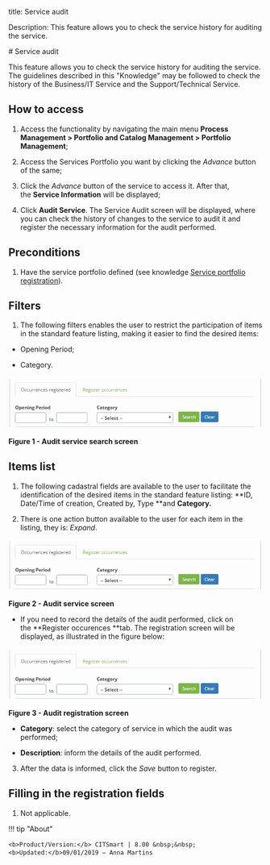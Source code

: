 title: Service audit

Description: This feature allows you to check the service history for auditing
the service.

\# Service audit

This feature allows you to check the service history for auditing the service.
The guidelines described in this "Knowledge" may be followed to check the
history of the Business/IT Service and the Support/Technical Service.

How to access
-------------

1.  Access the functionality by navigating the main menu **Process
    Management > Portfolio and Catalog Management > Portfolio
    Management**;

2.  Access the Services Portfolio you want by clicking the *Advance* button of
    the same;

3.  Click the *Advance* button of the service to access it. After that,
    the **Service Information** will be displayed;

4.  Click **Audit Service**. The Service Audit screen will be displayed, where
    you can check the history of changes to the service to audit it and register
    the necessary information for the audit performed.

Preconditions
-------------

1.  Have the service portfolio defined (see knowledge [Service portfolio
    registration][1]).

Filters
-------

1.  The following filters enables the user to restrict the participation of
    items in the standard feature listing, making it easier to find the desired
    items:

-   Opening Period;

-   Category.

![figure](images/audit-1.png)

**Figure 1 - Audit service search screen**

Items list
----------

1.  The following cadastral fields are available to the user to facilitate the
    identification of the desired items in the standard feature listing: **ID,
    Date/Time of creation, Created by, Type **and **Category.**

2.  There is one action button available to the user for each item in the
    listing, they is: *Expand*.

   ![figure](images/audit-1.png)
   
   **Figure 2 - Audit service screen**

-   If you need to record the details of the audit performed, click on
    the **Register occurences **tab. The registration screen will be displayed,
    as illustrated in the figure below:

   ![figure](images/audit-1.png)
   
   **Figure 3 - Audit registration screen**

-   **Category**: select the category of service in which the audit was
    performed;

-   **Description**: inform the details of the audit performed.

3.  After the data is informed, click the *Save* button to register.

Filling in the registration fields
----------------------------------

1.  Not applicable.


[1]:/en-us/citsmart-platform-7/processes/portfolio-and-catalog/register.html

!!! tip "About"

    <b>Product/Version:</b> CITSmart | 8.00 &nbsp;&nbsp;
    <b>Updated:</b>09/01/2019 – Anna Martins
